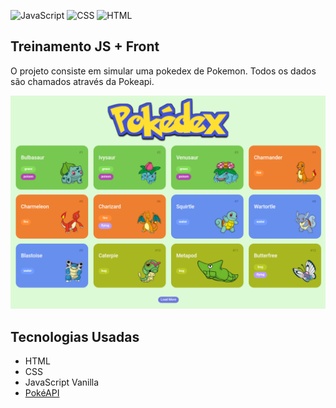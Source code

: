 ![JavaScript](https://img.shields.io/badge/JavaScript-FFFF00?style=flat&logo=javascript&logoColor=black)
![CSS](https://img.shields.io/badge/CSS-1572B6?style=flat&logo=css3&logoColor=white)
![HTML](https://img.shields.io/badge/HTML-E34F26?style=flat&logo=html5&logoColor=white)

## Treinamento JS + Front

O projeto consiste em simular uma pokedex de Pokemon. Todos os dados são chamados através da Pokeapi.

![Texto alternativo](images/Pokedex.png)

## Tecnologias Usadas

- HTML
- CSS
- JavaScript Vanilla
- [PokéAPI](https://pokeapi.co/)
